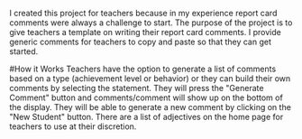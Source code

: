 
I created this project for teachers because in my experience report card comments were always a challenge to start. The purpose of the project is to give teachers a template on writing their report card comments. I provide generic comments for teachers to copy and paste so that they can get started. 

#How it Works
Teachers have the option to generate a list of comments based on a type (achievement level or behavior) or they can build their own comments by selecting the statement. They will press the "Generate Comment" button and comments/comment will show up on the bottom of the display. They will be able to generate a new comment by clicking on the "New Student" button. There are a list of adjectives on the home page for teachers to use at their discretion.  

